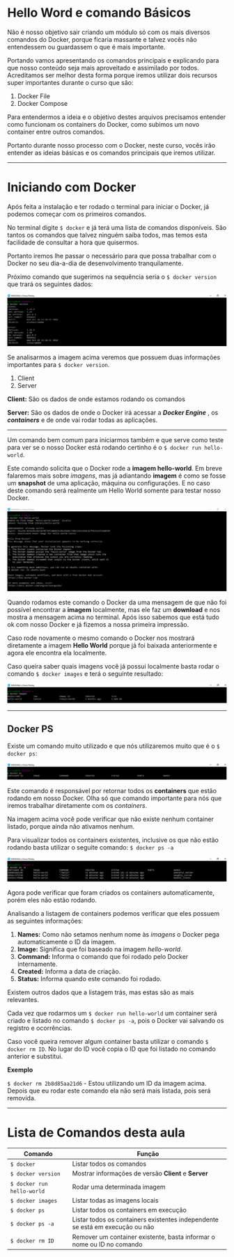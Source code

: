 # Hello Word e comando Básicos

Não é nosso objetivo sair criando um módulo só com os mais diversos comandos do Docker, porque ficaria massante e talvez vocês não entendessem ou guardassem o que é mais importante.

Portando vamos apresentando os comandos principais e explicando para que nosso conteúdo seja mais aproveitado e assimilado por todos. Acreditamos ser melhor desta forma porque iremos utilizar dois recursos super importantes durante o curso que são:

1. Docker File
2. Docker Compose

Para entendermos a ideia e o objetivo destes arquivos precisamos entender como funcionam os containers do Docker, como subimos um novo container entre outros comandos.

Portanto durante nosso processo com o Docker, neste curso, vocês irão entender as ideias básicas e os comandos principais que iremos utilizar.

***

# Iniciando com Docker

Após feita a instalação e ter rodado o terminal para iniciar o Docker, já podemos começar com os primeiros comandos.

No terminal digite `$ docker` e já terá uma lista de comandos disponíveis. São tantos os comandos que talvez ninguém saiba todos, mas temos esta facilidade de consultar a hora que quisermos.

Portanto iremos lhe passar o necessário para que possa trabalhar com o Docker no seu dia-a-dia de desenvolvimento tranquilamente.

Próximo comando que sugerimos na sequência seria o `$ docker version` que trará os seguintes dados:

![Docker Version](./images/docker-version-command.png "Docker Version Command")

Se analisarmos a imagem acima veremos que possuem duas informações importantes para `$ docker version`.

1. Client
2. Server

**Client:** São os dados de onde estamos rodando os comandos

**Server:** São os dados de onde o Docker irá acessar a **_Docker Engine_** , os **_containers_** e de onde vai rodar todas as aplicações.

***

Um comando bem comum para iniciarmos também e que serve como teste para ver se o nosso Docker está rodando certinho é o `$ docker run hello-world`.

Este comando solicita que o Docker rode a **imagem hello-world**. Em breve falaremos mais sobre _imagens_, mas já adiantando **imagem** é como se fosse um **snapshot** de uma aplicação, máquina ou configurações. E no caso deste comando será realmente um Hello World somente para testar nosso Docker.

![Docker Hello World](./images/docker-hello-world.png "Hello World")

Quando rodamos este comando o Docker da uma mensagem de que não foi possível encontrar a **imagem** localmente, mas ele faz um **download** e nos mostra a mensagem acima no terminal. Após isso sabemos que está tudo ok com nosso Docker e já fizemos a nossa primeira impressão.

Caso rode novamente o mesmo comando o Docker nos mostrará diretamente a imagem **Hello World** porque já foi baixada anteriormente e agora ele encontra ela localmente.

Caso queira saber quais imagens você já possui localmente basta rodar o comando `$ docker images` e terá o seguinte resultado:

![Docker Images](./images/docker-images.png "Docker Imagens")

***

## Docker PS

Existe um comando muito utilizado e que nós utilizaremos muito que é o `$ docker ps`:

![Docker ps](./images/docker-ps.png "Docker ps")

Este comando é responsável por retornar todos os **containers** que estão rodando em nosso Docker. Olha só que comando importante para nós que iremos trabalhar diretamente com os _containers_.

Na imagem acima você pode verificar que não existe nenhum container listado, porque ainda não ativamos nenhum.

Para visualizar todos os containers existentes, inclusive os que não estão rodando basta utilizar o seguite comando: `$ docker ps -a`

![Docker ps -a](./images/docker-ps-a.png "Docker ps -a")

Agora pode verificar que foram criados os containers automaticamente, porém eles não estão rodando.

Analisando a listagem de containers podemos verificar que eles possuem as seguintes informações:

1. **Names:** Como não setamos nenhum nome às _imagens_ o Docker pega automaticamente o ID da imagem.
2. **Image:** Significa que foi baseado na imagem _hello-world_.
3. **Command:** Informa o comando que foi rodado pelo Docker internamente.
4. **Created:** Informa a data de criação.
5. **Status:** Informa quando este comando foi rodado.

Existem outros dados que a listagem trás, mas estas são as mais relevantes.

Cada vez que rodarmos um `$ docker run hello-world` um container será criado e listado no comando `$ docker ps -a`, pois o Docker vai salvando os registro e ocorrências.

Caso você queira remover algum container basta utilizar o comando `$ docker rm ID`. No lugar do ID você copia o ID que foi listado no comando anterior e substitui.

**Exemplo**

`$ docker rm 2b8d85aa21d6` - Estou utilizando um ID da imagem acima. Depois que eu rodar este comando ela não será mais listada, pois será removida.

***

# Lista de Comandos desta aula

Comando | Função
------------ | ------------
`$ docker` | Listar todos os comandos
`$ docker version` | Mostrar informações de versão **Client** e **Server**
`$ docker run hello-world` | Rodar uma determinada imagem
`$ docker images` | Listar todas as imagens locais
`$ docker ps` | Listar todos os containers em execução
`$ docker ps -a` | Listar todos os containers existentes independente se está em execução ou não
`$ docker rm ID` | Remover um container existente, basta informar o nome ou ID no comando
